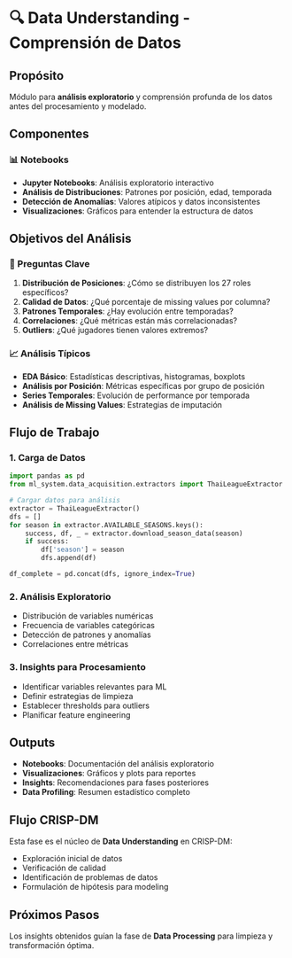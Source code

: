 # 🔍 Data Understanding - Comprensión de Datos

## Propósito
Módulo para **análisis exploratorio** y comprensión profunda de los datos antes del procesamiento y modelado.

## Componentes

### 📊 Notebooks
- **Jupyter Notebooks**: Análisis exploratorio interactivo
- **Análisis de Distribuciones**: Patrones por posición, edad, temporada
- **Detección de Anomalías**: Valores atípicos y datos inconsistentes
- **Visualizaciones**: Gráficos para entender la estructura de datos

## Objetivos del Análisis

### 🎯 Preguntas Clave
1. **Distribución de Posiciones**: ¿Cómo se distribuyen los 27 roles específicos?
2. **Calidad de Datos**: ¿Qué porcentaje de missing values por columna?
3. **Patrones Temporales**: ¿Hay evolución entre temporadas?
4. **Correlaciones**: ¿Qué métricas están más correlacionadas?
5. **Outliers**: ¿Qué jugadores tienen valores extremos?

### 📈 Análisis Típicos
- **EDA Básico**: Estadísticas descriptivas, histogramas, boxplots
- **Análisis por Posición**: Métricas específicas por grupo de posición
- **Series Temporales**: Evolución de performance por temporada
- **Análisis de Missing Values**: Estrategias de imputación

## Flujo de Trabajo

### 1. Carga de Datos
```python
import pandas as pd
from ml_system.data_acquisition.extractors import ThaiLeagueExtractor

# Cargar datos para análisis
extractor = ThaiLeagueExtractor()
dfs = []
for season in extractor.AVAILABLE_SEASONS.keys():
    success, df, _ = extractor.download_season_data(season)
    if success:
        df['season'] = season
        dfs.append(df)

df_complete = pd.concat(dfs, ignore_index=True)
```

### 2. Análisis Exploratorio
- Distribución de variables numéricas
- Frecuencia de variables categóricas
- Detección de patrones y anomalías
- Correlaciones entre métricas

### 3. Insights para Procesamiento
- Identificar variables relevantes para ML
- Definir estrategias de limpieza
- Establecer thresholds para outliers
- Planificar feature engineering

## Outputs
- **Notebooks**: Documentación del análisis exploratorio
- **Visualizaciones**: Gráficos y plots para reportes
- **Insights**: Recomendaciones para fases posteriores
- **Data Profiling**: Resumen estadístico completo

## Flujo CRISP-DM
Esta fase es el núcleo de **Data Understanding** en CRISP-DM:
- Exploración inicial de datos
- Verificación de calidad
- Identificación de problemas de datos
- Formulación de hipótesis para modeling

## Próximos Pasos
Los insights obtenidos guían la fase de **Data Processing** para limpieza y transformación óptima.
